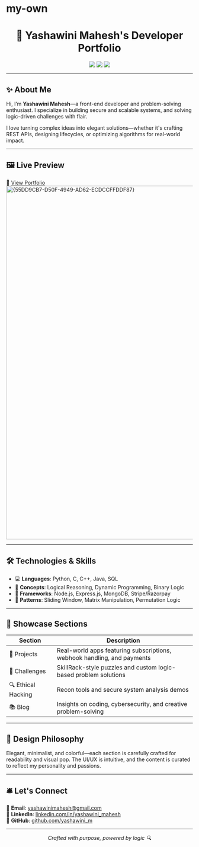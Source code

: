 # my-own
<h1 align="center">🎨 Yashawini Mahesh's Developer Portfolio</h1>

<p align="center">
  <img src="https://img.shields.io/badge/TechStack-Frontend-blueviolet?style=flat-square" />
  <img src="https://img.shields.io/badge/Skills-Logical%20Reasoning-orange?style=flat-square" />
  <img src="https://img.shields.io/badge/Focus-AI%20%26%20Cybersecurity-brightgreen?style=flat-square" />
</p>

---

## ✨ About Me

Hi, I’m **Yashawini Mahesh**—a front-end developer and problem-solving enthusiast. I specialize in building secure and scalable systems, and solving logic-driven challenges with flair.

I love turning complex ideas into elegant solutions—whether it's crafting REST APIs, designing lifecycles, or optimizing algorithms for real-world impact.

---

## 🖼️ Live Preview

🔗 [View Portfolio](https://file:///C:/reactapp/src/index.html)
<img width="1892" height="955" alt="{55DD9CB7-D50F-4949-AD62-ECDCCFFDDF87}" src="https://github.com/user-attachments/assets/ed3c559c-efba-4bdd-8b59-43a043236ed0" />

---

## 🛠️ Technologies & Skills

- 💻 **Languages**: Python, C, C++, Java, SQL
- 🧠 **Concepts**: Logical Reasoning, Dynamic Programming, Binary Logic
- 🧩 **Frameworks**: Node.js, Express.js, MongoDB, Stripe/Razorpay
- 🧮 **Patterns**: Sliding Window, Matrix Manipulation, Permutation Logic

---

## 📸 Showcase Sections

| Section              | Description                                                                 |
|----------------------|-----------------------------------------------------------------------------|
| 💼 Projects           | Real-world apps featuring subscriptions, webhook handling, and payments     |
| 🧠 Challenges         | SkillRack-style puzzles and custom logic-based problem solutions            |
| 🔍 Ethical Hacking    | Recon tools and secure system analysis demos                                |
| 📚 Blog               | Insights on coding, cybersecurity, and creative problem-solving             |

---

## 🌈 Design Philosophy

Elegant, minimalist, and colorful—each section is carefully crafted for readability and visual pop. The UI/UX is intuitive, and the content is curated to reflect my personality and passions.

---


## 🛎️ Let's Connect

💌 **Email**: yashawinimahesh@gmail.com  
🔗 **LinkedIn**: [linkedin.com/in/yashawini_mahesh](https://linkedin.com/in/yashawini_mahesh)  
🐙 **GitHub**: [github.com/yashawini_m](https://github.com/yashawini_m)

---

<p align="center"><i>Crafted with purpose, powered by logic 🔍</i></p>

